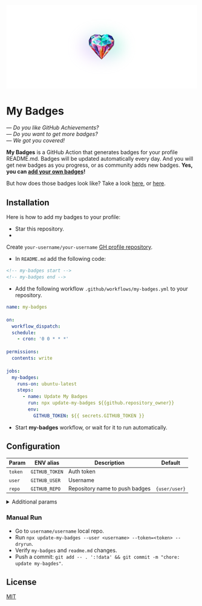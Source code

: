 <a href="https://github.com/my-badges/my-badges"><img src=".github/my-badges.png" alt="My Badges"></a>

# My Badges

— _Do you like GitHub Achievements?_  
— _Do you want to get more badges?_  
— _We got you covered!_

**My Badges** is a GitHub Action that generates badges for your profile README.md.
Badges will be updated automatically every day. And you will get new badges as you progress, or
as community adds new badges. **Yes, you can [add your own badges](CONTRIBUTING.md)!**

But how does those badges look like? Take a look [here](https://github.com/antonmedv),
or [here](https://github.com/antongolub).

## Installation

Here is how to add my badges to your profile:

- Star this repository.
-

Create `your-username/your-username` [GH profile repository](https://docs.github.com/en/account-and-profile/setting-up-and-managing-your-github-profile/customizing-your-profile/managing-your-profile-readme).

- In `README.md` add the following code:

```html
<!-- my-badges start -->
<!-- my-badges end -->
```

- Add the following workflow `.github/workflows/my-badges.yml` to your repository.

```yaml
name: my-badges

on:
  workflow_dispatch:
  schedule:
    - cron: '0 0 * * *'

permissions:
  contents: write

jobs:
  my-badges:
    runs-on: ubuntu-latest
    steps:
      - name: Update My Badges
        run: npx update-my-badges ${{github.repository_owner}}
        env:
          GITHUB_TOKEN: ${{ secrets.GITHUB_TOKEN }}
```

- Start **my-badges** workflow, or wait for it to run automatically.

## Configuration

| Param   | ENV alias      | Description                    | Default       |
|---------|----------------|--------------------------------|---------------|
| `token` | `GITHUB_TOKEN` | Auth token                     |               |
| `user`  | `GITHUB_USER`  | Username                       |               |
| `repo`  | `GITHUB_REPO`  | Repository name to push badges | `{user/user}` |

<details>
<summary>Additional params</summary>

| Param     | Description                                                                                                                                             | Default |
|-----------|---------------------------------------------------------------------------------------------------------------------------------------------------------|---------|
| `data`    | Path to JSON to generate badges. If empty, required data will be obtained from the GH API                                                               |         |
| `size`    | Badge size for README.md, px                                                                                                                            | 64      |
| `dryrun`  | Generate badges, but skip pushing them to git                                                                                                           |         |
| `pick`    | List of badges to pick. Pass `--pick="a-commit,ab-commit,revert-revert-commit"` to generate only the specified entries. If empty gets all of them       |         |
| `omit`    | List of badges to exclude. For example, if you're too shy to flex your stars: `--omit:stars-100,stars-500,stars-1000` or even shorter `--omit:stars-*`  |         |
| `compact` | Represent the highest tier badges in README.md. For example, If you have both `stars-100` and `stars-500` achievements, only the last one will be shown |         |

</details>

### Manual Run

- Go to `username/username` local repo.
- Run `npx update-my-badges --user <username> --token=<token> --dryrun`.
- Verify `my-badges` and `readme.md` changes.
- Push a commit: `git add -- . ':!data' && git commit -m "chore: update my-bagdes"`.

## License

[MIT](LICENSE)
